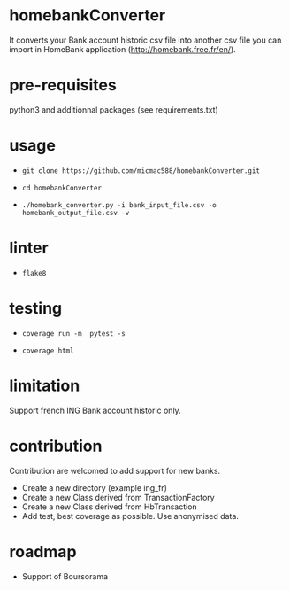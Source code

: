 # homebankConverter
It converts your Bank account historic csv file into another csv file you can import in HomeBank application (http://homebank.free.fr/en/).

# pre-requisites
python3 and additionnal packages (see requirements.txt)

# usage
- ``git clone https://github.com/micmac588/homebankConverter.git``

- ``cd homebankConverter``

- ``./homebank_converter.py -i bank_input_file.csv -o homebank_output_file.csv -v``

# linter
- ``flake8``

# testing
- ``coverage run -m  pytest -s``

- ``coverage html``

# limitation
Support french ING Bank account historic only.

# contribution
Contribution are welcomed to add support for new banks.
- Create a new directory (example ing_fr)
- Create a new Class derived from TransactionFactory
- Create a new Class derived from HbTransaction
- Add test, best coverage as possible. Use anonymised data.

# roadmap
- Support of Boursorama

